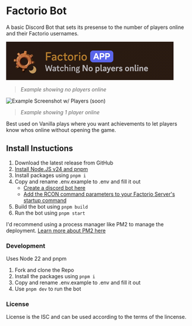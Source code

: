 # Factorio Bot

A basic Discord Bot that sets its presense to the number of players online and their Factorio usernames.

![Example Screenshot w/o Players](.github/assets/noplayers.png)
> *Example showing no players online*

![Example Screenshot w/ Players (soon)](.github/assets/players.png)
> *Example showing 1 player online*

Best used on Vanilla plays where you want achievements to let players know whos online without opening the game.

## Install Instuctions

1. Download the latest release from GitHub
2. [Install Node.JS v24 and pnpm](https://nodejs.org/en/download/current)
3. Install packages using `pnpm i`
4. Copy and rename .env.example to .env and fill it out
   * [Create a discord bot here](http://discord.com/developers/applications)
   * [Add the RCON command parameters to your Factorio Server's startup command](https://wiki.factorio.com/Command_line_parameters)
5. Build the bot using `pnpm build`
6. Run the bot using `pnpm start`

I'd recommend using a process manager like PM2 to manage the deployment. [Learn more about PM2 here](https://pm2.keymetrics.io/)

### Development

Uses Node 22 and pnpm

1. Fork and clone the Repo
2. Install the packages using `pnpm i`
3. Copy and rename .env.example to .env and fill it out
4. Use `pnpm dev` to run the bot

### License

License is the ISC and can be used according to the terms of the lincense.
